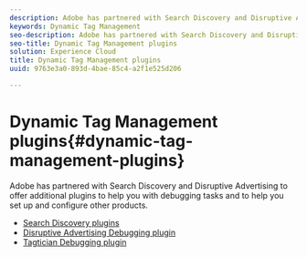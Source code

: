 ```yaml
---
description: Adobe has partnered with Search Discovery and Disruptive Advertising to offer additional plugins to help you with debugging tasks and to help you set up and configure other products.
keywords: Dynamic Tag Management
seo-description: Adobe has partnered with Search Discovery and Disruptive Advertising to offer additional plugins to help you with debugging tasks and to help you set up and configure other products.
seo-title: Dynamic Tag Management plugins
solution: Experience Cloud
title: Dynamic Tag Management plugins
uuid: 9763e3a0-893d-4bae-85c4-a2f1e525d206

---
```


# Dynamic Tag Management plugins{#dynamic-tag-management-plugins}

Adobe has partnered with Search Discovery and Disruptive Advertising to offer additional plugins to help you with debugging tasks and to help you set up and configure other products.

+ [Search Discovery plugins](search-discovery-plugins.md)
+ [Disruptive Advertising Debugging plugin](disruptive-advertising-plugins.md)
+ [Tagtician Debugging plugin](c-tagtician-debugging-plugin.md)
